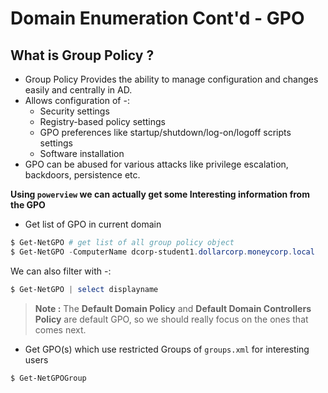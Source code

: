 # **Domain Enumeration Cont'd - GPO**

## **What is Group Policy ?**

- Group Policy Provides the ability to manage configuration and changes easily and centrally in AD.
- Allows configuration of -:
	- Security settings
	- Registry-based policy settings
	- GPO preferences like startup/shutdown/log-on/logoff scripts settings
	- Software installation
- GPO can be abused for various attacks like privilege escalation, backdoors, persistence etc.

**Using `powerview` we can actually get some Interesting information from the GPO**

- Get list of GPO in current domain

```powershell
$ Get-NetGPO # get list of all group policy object
$ Get-NetGPO -ComputerName dcorp-student1.dollarcorp.moneycorp.local
```

We can also filter with -:

```powershell
$ Get-NetGPO | select displayname
```

> **Note :** The **Default Domain Policy** and **Default Domain Controllers Policy** are default GPO, so we should really focus on the ones that comes next.


- Get GPO(s) which use restricted Groups of `groups.xml` for interesting users

```powershell
$ Get-NetGPOGroup
```
